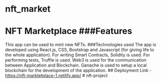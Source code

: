# nft_market
# NFT Marketplace ###Features
This app can be used to mint new NFTs. ###Technologies used
The app is developed using React.js, CSS, Bootstrap and Javascript (for giving life to the whole application). For writing Smart Contracts, Solidity is used. For performing tests, Truffle is used. Web3 is used for the communication between Application and Blockchain. Ganache is used to setup a local blockchain for the development of the application. ## Deployment Link - https://nft-marktetplace-1.netlify.app/ # nft-project
